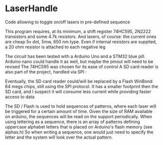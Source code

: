 # LaserHandle
Code allowing to toggle on/off lasers in pre-defined sequence

This program requires, at its minimum, a shift register 74HC595, 2N2222 transistors  and some 4.7k resistors.
And lasers, of course: the current ones are cheap 5v dot, 5mw, 650 nm type.
Even if internal resistors are supplied, a 20 ohm resistor is attached to each negative leg

The circuit has been tested with a Arduino Uno and a STM32 blue pill.  
Arduino nano could handle it as well, but maybe the pinout will need to be revised
The 74HC595 was chosen for its ease of control
A SD card reader is also part of the project, handled via SPI :                                

Eventually, the SD card reader could/will be replaced by a Flash WinBond 64 megs chips, still using the SPI protocol.
It has a smaller footprint then the SD card, and I suspect it will consume less current while providing faster access to data

The SD / Flash is used to hold sequences of patterns, where each laser will be triggered for a certain amount of time.
Given the size of RAM available on arduino, the sequences will be read on the support periodically.
When using lettering as a sequence, there is an array of patterns defining uppercase alphabet letters that is placed on Arduino's flash memory (see alphas.h)
So when writing a sequence, one would just need to specify the letter and the system will look over the actual pattern.
